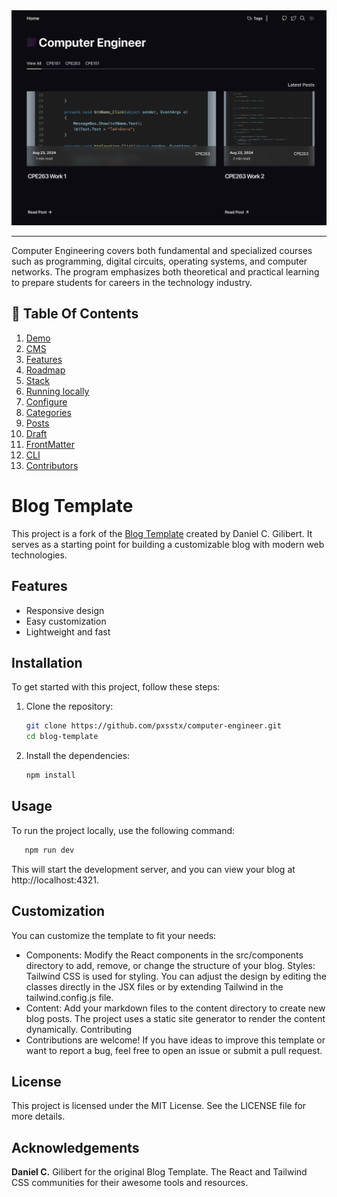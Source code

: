 <div align="center">

<img src="public/project.png" alt="Screenshot" />

<hr/>
</div>
<p>
 Computer Engineering covers both fundamental and specialized courses such as programming, digital circuits, operating systems, and computer networks. The program emphasizes both theoretical and practical learning to prepare students for careers in the technology industry.
</p>



## 📌 Table Of Contents

1. [Demo](#-Demo)
2. [CMS](#-Tina-CMS)
3. [Features](#-Features)
4. [Roadmap](#-Roadmap)
5. [Stack](#-Stack)
6. [Running locally](#-Running-Locally)
7. [Configure](#-Configure)
8. [Categories](#-Adding-a-category)
9. [Posts](#-Adding-a-post)
10. [Draft](#-Activating-draft-mode)
11. [FrontMatter](#-Frontmatter)
12. [CLI](#-Commands)
13. [Contributors](#-Contributors)

# Blog Template

This project is a fork of the [Blog Template](https://github.com/danielcgilibert/blog-template) created by Daniel C. Gilibert. It serves as a starting point for building a customizable blog with modern web technologies.

## Features

- Responsive design
- Easy customization
- Lightweight and fast

## Installation

To get started with this project, follow these steps:

1. Clone the repository:

   ```bash
   git clone https://github.com/pxsstx/computer-engineer.git
   cd blog-template
   ```

2. Install the dependencies:
   ```bash
   npm install
   ```

## Usage
To run the project locally, use the following command:
```bash
   npm run dev
```

This will start the development server, and you can view your blog at http://localhost:4321.

## Customization
You can customize the template to fit your needs:

- Components: Modify the React components in the src/components directory to add, remove, or change the structure of your blog.
Styles: Tailwind CSS is used for styling. You can adjust the design by editing the classes directly in the JSX files or by extending Tailwind in the tailwind.config.js file.
- Content: Add your markdown files to the content directory to create new blog posts. The project uses a static site generator to render the content dynamically.
Contributing
- Contributions are welcome! If you have ideas to improve this template or want to report a bug, feel free to open an issue or submit a pull request.

## License
This project is licensed under the MIT License. See the LICENSE file for more details.

## Acknowledgements
**Daniel C.** Gilibert for the original Blog Template.
The React and Tailwind CSS communities for their awesome tools and resources.

